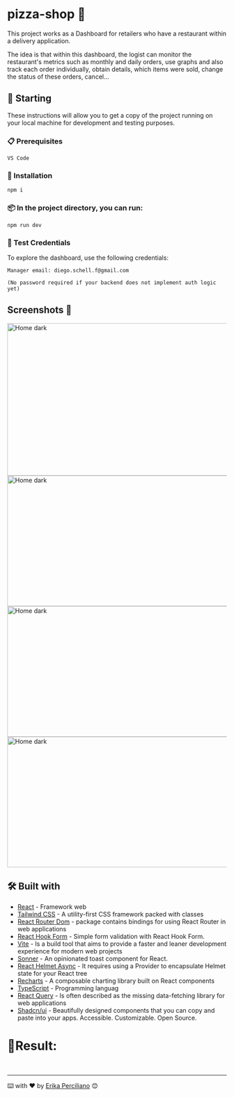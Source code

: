 # pizza-shop 🍕

This project works as a Dashboard for retailers who have a restaurant within a delivery application.

The idea is that within this dashboard, the logist can monitor the restaurant's metrics such as monthly and daily orders, use graphs and also track each order individually, obtain details, which items were sold, change the status of these orders, cancel...

## 🚀 Starting
These instructions will allow you to get a copy of the project running on your local machine for development and testing purposes.


### 📋 Prerequisites

```
VS Code
```
### 🔧 Installation

```
npm i 
```
### 📦 In the project directory, you can run:

```
npm run dev
```

### 🔐 Test Credentials
To explore the dashboard, use the following credentials:
```
Manager email: diego.schell.f@gmail.com

(No password required if your backend does not implement auth logic yet)
```

## Screenshots 📸
<img src="https://github.com/user-attachments/assets/a7edc66e-925c-4824-9071-2cce8e0c937d" alt="Home dark" width="600" height="350">
<img src="https://github.com/user-attachments/assets/a563440a-0b98-4d94-b35a-f1ae20bef5c4" alt="Home dark" width="600" height="300">
<img src="https://github.com/user-attachments/assets/1324187a-9518-4b91-a787-a3329b5dc627" alt="Home dark" width="600" height="300">
<img src="https://github.com/user-attachments/assets/6a9feab9-dcd6-4336-af5a-b9b1b6fd1349" alt="Home dark" width="600" height="300">


## 🛠️ Built with

* [React](https://pt-br.reactjs.org) - Framework web
* [Tailwind CSS](https://tailwindcss.com/docs) - A utility-first CSS framework packed with classes
* [React Router Dom](https://reactrouter.com/en/main/start/tutorial) - package contains bindings for using React Router in web applications
* [React Hook Form](https://react-hook-form.com) - Simple form validation with React Hook Form.
* [Vite](https://vitejs.dev) - Is a build tool that aims to provide a faster and leaner development experience for modern web projects
* [Sonner](https://sonner.emilkowal.ski/) - An opinionated toast component for React.
* [React Helmet Async](https://github.com/staylor/react-helmet-async) - It requires using a Provider to encapsulate Helmet state for your React tree
* [Recharts](https://recharts.org/en-US/) - A composable charting library built on React components
* [TypeScript](https://www.typescriptlang.org/docs) - Programming languag
* [React Query](https://tanstack.com/query/latest/docs/framework/react/overview) - Is often described as the missing data-fetching library for web applications
* [Shadcn/ui](https://ui.shadcn.com/docs) - Beautifully designed components that you can copy and paste into your apps. Accessible. Customizable. Open Source.

# 🎯Result:
<br/>

---
⌨️ with ❤️ by [Erika Perciliano](https://github.com/erikaperciliano) 😊
